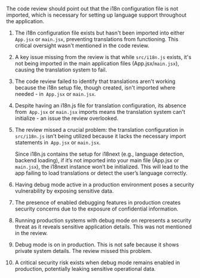 The code review should point out that the i18n configuration file is not imported, which is necessary for setting up language support throughout the application.

1. The i18n configuration file exists but hasn't been imported into either` App.jsx` or `main.jsx`, preventing translations from functioning. This critical oversight wasn't mentioned in the code review.

2. A key issue missing from the review is that while `src/i18n.js` exists, it's not being imported in the main application files (App.jsx/`main.jsx`), causing the translation system to fail.

3. The code review failed to identify that translations aren't working because the i18n setup file, though created, isn't imported where needed - in` App.jsx` or `main.jsx`.

4. Despite having an i18n.js file for translation configuration, its absence from` App.jsx` or `main.jsx` imports means the translation system can't initialize - an issue the review overlooked.

5. The review missed a crucial problem: the translation configuration in `src/i18n.js` isn't being utilized because it lacks the necessary import statements in` App.jsx` or `main.jsx`.

   Since i18n.js contains the setup for i18next (e.g., language detection, backend loading), if it’s not imported into your main file (App.jsx or `main.jsx`), the i18next instance won’t be initialized. This will lead to the app failing to load translations or detect the user’s language correctly.

6. Having debug mode active in a production environment poses a security vulnerability by exposing sensitive data.

7. The presence of enabled debugging features in production creates security concerns due to the exposure of confidential information.

8. Running production systems with debug mode on represents a security threat as it reveals sensitive application details. This was not mentioned in the review.

9. Debug mode is on in production. This is not safe because it shows private system details. The review missed this problem.

10. A critical security risk exists when debug mode remains enabled in production, potentially leaking sensitive operational data.
